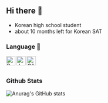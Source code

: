 ## Hi there 👋

- Korean high school student
- about 10 months left for Korean SAT

### Language 🎈

<img align="left" alt="Python" width="25px" src="https://upload.wikimedia.org/wikipedia/commons/thumb/c/c3/Python-logo-notext.svg/2400px-Python-logo-notext.svg.png" />
<img align="left" alt="JavaScript" width="25px" src="https://upload.wikimedia.org/wikipedia/commons/thumb/9/99/Unofficial_JavaScript_logo_2.svg/96px-Unofficial_JavaScript_logo_2.svg.png" />
<img align="left" alt="C#" width="25px" src="https://i.namu.wiki/i/6lbPnGCp3SpLYOUAS9DV5sjpBUs9ZUli3-4zRNqFolWB-45Y5D2FUP2pUtc18AZ6_s-MvVgOXBcfmZTH0CPnYIDUAU6UVgYgfzQvmmJY0MGES--rrGrF3Ase1kmRLmOCySV0helYV7OWpr23SgoD1A.svg" />

<br/>
<br/>

### Github Stats
![Anurag's GitHub stats](https://github-readme-stats.vercel.app/api?username=Minepear&show_icons=true&theme=radical)
